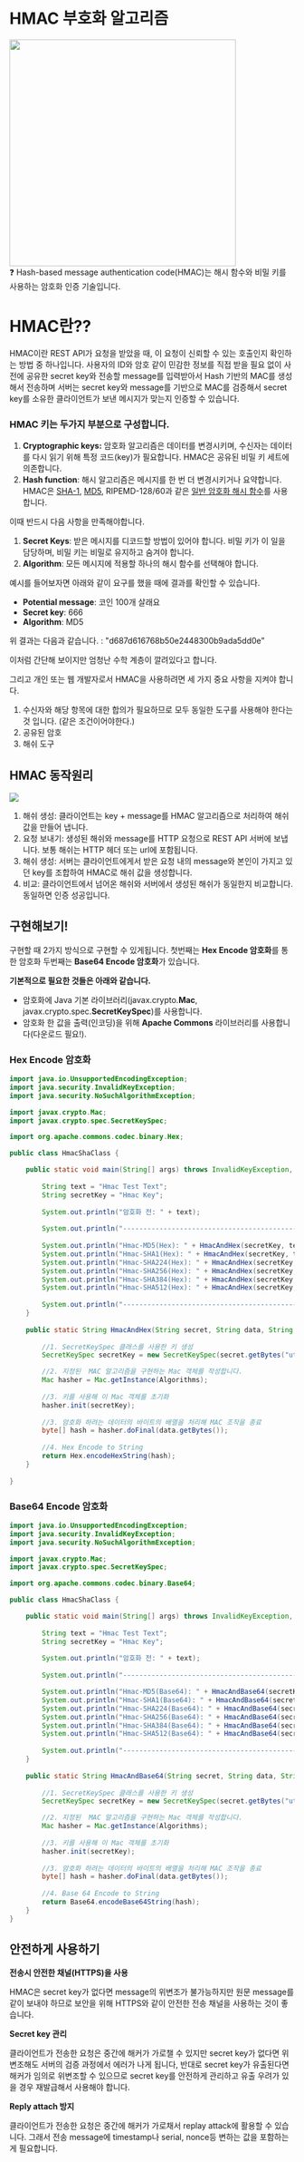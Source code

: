 # HMAC 부호화 알고리즘

<img src="https://github.com/AI-Expo-2023/Chromatica-Client-V1/assets/100929676/d9ccde0d-b70b-4e66-8fe8-6323b5b3a901" width="400">

<aside>
❓ Hash-based message authentication code(HMAC)는 해시 함수와 비밀 키를 사용하는 암호화 인증 기술입니다.

</aside>

# HMAC란??

HMAC이란 REST API가 요청을 받았을 때, 이 요청이 신뢰할 수 있는 호출인지 확인하는 방법 중 하나입니다. 사용자의 ID와 암호 같이 민감한 정보를 직접 받을 필요 없이 사전에 공유한 secret key와 전송할 message를 입력받아서 Hash 기반의 MAC를 생성해서 전송하며 서버는 secret key와 message를 기반으로 MAC를 검증해서 secret key를 소유한 클라이언트가 보낸 메시지가 맞는지 인증할 수 있습니다.

### HMAC 키는 두가지 부분으로 구성합니다.

1. **Cryptographic keys:** 암호화 알고리즘은 데이터를 변경시키며, 수신자는 데이터를 다시 읽기 위해 특정 코드(key)가 필요합니다. HMAC은 공유된 비밀 키 세트에 의존합니다.
2. **Hash function**: 해시 알고리즘은 메시지를 한 번 더 변경시키거나 요약합니다. HMAC은 [SHA-1](https://sisiblog.tistory.com/317), [MD5](https://sisiblog.tistory.com/312), RIPEMD-128/60과 같은 [일반 암호화 해시 함수](https://www.rfc-editor.org/rfc/rfc2104)를 사용합니다.

이때 반드시 다음 사항을 만족해야합니다.

1. **Secret Keys**: 받은 메시지를 디코드할 방법이 있어야 합니다. 비밀 키가 이 일을 담당하며, 비밀 키는 비밀로 유지하고 숨겨야 합니다.
2. **Algorithm**: 모든 메시지에 적용할 하나의 해시 함수를 선택해야 합니다.

예시를 들어보자면 아래와 같이 요구를 했을 때에 결과를 확인할 수 있습니다.

- **Potential message**: 코인 100개 살래요
- **Secret key**: 666
- **Algorithm**: MD5

위 결과는 다음과 같습니다. : "d687d616768b50e2448300b9ada5dd0e”

이처럼 간단해 보이지만 엄청난 수학 계층이 깔려있다고 합니다.

그리고 개인 또는 웹 개발자로서 HMAC을 사용하려면 세 가지 중요 사항을 지켜야 합니다.

1. 수신자와 해당 항목에 대한 합의가 필요하므로 모두 동일한 도구를 사용해야 한다는 것 입니다. (같은 조건이어야한다.)
2. 공유된 암호
3. 해쉬 도구

## HMAC 동작원리

<img src="https://github.com/AI-Expo-2023/Chromatica-Client-V1/assets/100929676/3123c3fd-8858-445b-b038-4bee41c3b5ba">

1. 해쉬 생성: 클라이언트는 key + message를 HMAC 알고리즘으로 처리하여 해쉬 값을 만들어 냅니다.
2. 요청 보내기: 생성된 해쉬와 message를 HTTP 요청으로 REST API 서버에 보냅니다. 보통 해쉬는 HTTP 헤더 또는 url에 포함됩니다.
3. 해쉬 생성: 서버는 클라이언트에게서 받은 요청 내의 message와 본인이 가지고 있던 key를 조합하여 HMAC로 해쉬 값을 생성합니다.
4. 비교: 클라이언트에서 넘어온 해쉬와 서버에서 생성된 해쉬가 동일한지 비교합니다. 동일하면 인증 성공입니다.

## 구현해보기!

구현할 때 2가지 방식으로 구현할 수 있게됩니다. 첫번째는 **Hex Encode 암호화**를 통한 암호화 두번째는 **Base64 Encode 암호화**가 있습니다.

**기본적으로 필요한 것들은 아래와 같습니다.**

- 암호화에 Java 기본 라이브러리(javax.crypto.**Mac**, javax.crypto.spec.**SecretKeySpec**)를 사용합니다.
- 암호화 한 값을 출력(인코딩)을 위해 **Apache Commons** 라이브러리를 사용합니다(다운로드 필요!).

### Hex Encode 암호화

```java
import java.io.UnsupportedEncodingException;
import java.security.InvalidKeyException;
import java.security.NoSuchAlgorithmException;

import javax.crypto.Mac;
import javax.crypto.spec.SecretKeySpec;

import org.apache.commons.codec.binary.Hex;

public class HmacShaClass {

	public static void main(String[] args) throws InvalidKeyException, NoSuchAlgorithmException, UnsupportedEncodingException {
		
		String text = "Hmac Test Text";
		String secretKey = "Hmac Key"; 
		
		System.out.println("암호화 전: " + text);		
		
		System.out.println("-------------------------------------------------------");
		
		System.out.println("Hmac-MD5(Hex): " + HmacAndHex(secretKey, text, "HmacMD5"));
		System.out.println("Hmac-SHA1(Hex): " + HmacAndHex(secretKey, text, "HmacSHA1"));
		System.out.println("Hmac-SHA224(Hex): " + HmacAndHex(secretKey, text, "HmacSHA224"));
		System.out.println("Hmac-SHA256(Hex): " + HmacAndHex(secretKey, text, "HmacSHA256"));
		System.out.println("Hmac-SHA384(Hex): " + HmacAndHex(secretKey, text, "HmacSHA384"));
		System.out.println("Hmac-SHA512(Hex): " + HmacAndHex(secretKey, text, "HmacSHA512"));
		
		System.out.println("-------------------------------------------------------");
	}
	
	public static String HmacAndHex(String secret, String data, String Algorithms) throws NoSuchAlgorithmException, InvalidKeyException, UnsupportedEncodingException {
		
		//1. SecretKeySpec 클래스를 사용한 키 생성 
		SecretKeySpec secretKey = new SecretKeySpec(secret.getBytes("utf-8"), Algorithms);

		//2. 지정된  MAC 알고리즘을 구현하는 Mac 객체를 작성합니다.
		Mac hasher = Mac.getInstance(Algorithms);
		
		//3. 키를 사용해 이 Mac 객체를 초기화
		hasher.init(secretKey);
		
		//3. 암호화 하려는 데이터의 바이트의 배열을 처리해 MAC 조작을 종료
		byte[] hash = hasher.doFinal(data.getBytes());
		
		//4. Hex Encode to String
		return Hex.encodeHexString(hash);
	}
	
}
```

### **Base64 Encode 암호화**

```java
import java.io.UnsupportedEncodingException;
import java.security.InvalidKeyException;
import java.security.NoSuchAlgorithmException;

import javax.crypto.Mac;
import javax.crypto.spec.SecretKeySpec;

import org.apache.commons.codec.binary.Base64;

public class HmacShaClass {

	public static void main(String[] args) throws InvalidKeyException, NoSuchAlgorithmException, UnsupportedEncodingException {
		
		String text = "Hmac Test Text";
		String secretKey = "Hmac Key"; 
		
		System.out.println("암호화 전: " + text);		
		
		System.out.println("-------------------------------------------------------");

		System.out.println("Hmac-MD5(Base64): " + HmacAndBase64(secretKey, text, "HmacMD5"));
		System.out.println("Hmac-SHA1(Base64): " + HmacAndBase64(secretKey, text, "HmacSHA1"));
		System.out.println("Hmac-SHA224(Base64): " + HmacAndBase64(secretKey, text, "HmacSHA224"));
		System.out.println("Hmac-SHA256(Base64): " + HmacAndBase64(secretKey, text, "HmacSHA256"));
		System.out.println("Hmac-SHA384(Base64): " + HmacAndBase64(secretKey, text, "HmacSHA384"));
		System.out.println("Hmac-SHA512(Base64): " + HmacAndBase64(secretKey, text, "HmacSHA512"));
		
		System.out.println("-------------------------------------------------------");
	}
    
	public static String HmacAndBase64(String secret, String data, String Algorithms) throws NoSuchAlgorithmException, InvalidKeyException, UnsupportedEncodingException {
		
		//1. SecretKeySpec 클래스를 사용한 키 생성 
		SecretKeySpec secretKey = new SecretKeySpec(secret.getBytes("utf-8"), Algorithms);

		//2. 지정된  MAC 알고리즘을 구현하는 Mac 객체를 작성합니다.
		Mac hasher = Mac.getInstance(Algorithms);
		
		//3. 키를 사용해 이 Mac 객체를 초기화
		hasher.init(secretKey);
		
		//3. 암호화 하려는 데이터의 바이트의 배열을 처리해 MAC 조작을 종료
		byte[] hash = hasher.doFinal(data.getBytes());
		
		//4. Base 64 Encode to String
		return Base64.encodeBase64String(hash);
	}
}
```

## 안전하게 사용하기

**전송시 안전한 채널(HTTPS)을 사용**

HMAC은 secret key가 없다면 message의 위변조가 불가능하지만 원문 message를 같이 보내야 하므로 보안을 위해 HTTPS와 같이 안전한 전송 채널을 사용하는 것이 좋습니다.

**Secret key 관리**

클라이언트가 전송한 요청은 중간에 해커가 가로챌 수 있지만 secret key가 없다면 위변조해도 서버의 검증 과정에서 에러가 나게 됩니다, 반대로 secret key가 유출된다면 해커가 임의로 위변조할 수 있으므로 secret key를 안전하게 관리하고 유출 우려가 있을 경우 재발급해서 사용해야 합니다.

**Reply attach 방지**

클라이언트가 전송한 요청은 중간에 해커가 가로채서 replay attack에 활용할 수 있습니다. 그래서 전송 message에 timestamp나 serial, nonce등 변하는 값을 포함하는게 필요합니다.